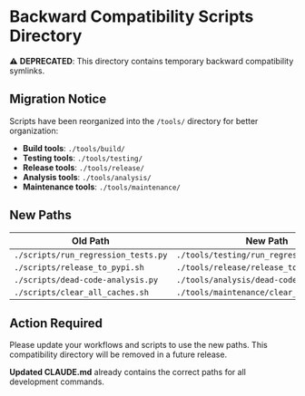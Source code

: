 # Backward Compatibility Scripts Directory

⚠️ **DEPRECATED**: This directory contains temporary backward compatibility symlinks.

## Migration Notice

Scripts have been reorganized into the `/tools/` directory for better organization:

- **Build tools**: `./tools/build/`
- **Testing tools**: `./tools/testing/`
- **Release tools**: `./tools/release/`
- **Analysis tools**: `./tools/analysis/`
- **Maintenance tools**: `./tools/maintenance/`

## New Paths

| Old Path | New Path |
|----------|----------|
| `./scripts/run_regression_tests.py` | `./tools/testing/run_regression_tests.py` |
| `./scripts/release_to_pypi.sh` | `./tools/release/release_to_pypi.sh` |
| `./scripts/dead-code-analysis.py` | `./tools/analysis/dead-code-analysis.py` |
| `./scripts/clear_all_caches.sh` | `./tools/maintenance/clear_all_caches.sh` |

## Action Required

Please update your workflows and scripts to use the new paths. This compatibility directory will be removed in a future release.

**Updated CLAUDE.md** already contains the correct paths for all development commands.